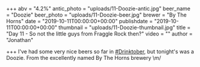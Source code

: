 +++
abv = "4.2%"
antic_photo = "uploads/11-Doozie-antic.jpg"
beer_name = "Doozie"
beer_photo = "uploads/11-Doozie-beer.jpg"
brewer = "By The Horns"
date = "2019-10-11T00:00:00+00:00"
publishdate = "2019-10-11T00:00:00+00:00"
thumbnail = "uploads/11-Doozie-thumbnail.jpg"
title = "Day 11 - So not the little guys from Fraggle Rock then?"
video = ""
author = "Jonathan"

+++
I've had some very nice beers so far in [#Drinktober](https://www.facebook.com/hashtag/drinktober?source=feed_text&epa=HASHTAG), but tonight's was a Doozie. From the excellently named By The Horns brewery \\m/
